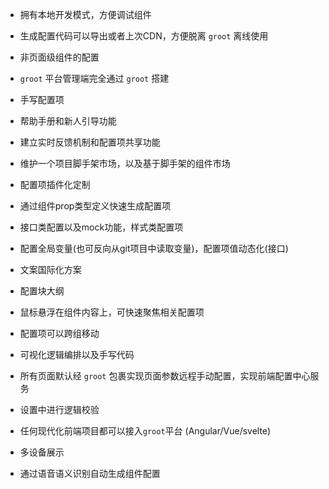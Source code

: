 - 拥有本地开发模式，方便调试组件
- 生成配置代码可以导出或者上次CDN，方便脱离 `groot` 离线使用
- 非页面级组件的配置
- `groot` 平台管理端完全通过 `groot` 搭建
- 手写配置项


- 帮助手册和新人引导功能
- 建立实时反馈机制和配置项共享功能
- 维护一个项目脚手架市场，以及基于脚手架的组件市场


- 配置项插件化定制
- 通过组件prop类型定义快速生成配置项
- 接口类配置以及mock功能，样式类配置项
- 配置全局变量(也可反向从git项目中读取变量)，配置项值动态化(接口)
- 文案国际化方案
- 配置块大纲
- 鼠标悬浮在组件内容上，可快速聚焦相关配置项
- 配置项可以跨组移动

- 可视化逻辑编排以及手写代码
- 所有页面默认经 `groot` 包裹实现页面参数远程手动配置，实现前端配置中心服务
- 设置中进行逻辑校验
- 任何现代化前端项目都可以接入`groot`平台 (Angular/Vue/svelte)
- 多设备展示
- 通过语音语义识别自动生成组件配置